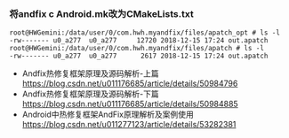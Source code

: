 ### 将andfix c Android.mk改为CMakeLists.txt

```
root@HWGemini:/data/user/0/com.hwh.myandfix/files/apatch_opt # ls -l
-rw------- u0_a277  u0_a277     12720 2018-12-15 17:24 out.apatch
root@HWGemini:/data/user/0/com.hwh.myandfix/files/apatch # ls -l
-rw------- u0_a277  u0_a277      2617 2018-12-15 17:24 out.apatch

```
- Andfix热修复框架原理及源码解析-上篇 https://blog.csdn.net/u011176685/article/details/50984796
- Andfix热修复框架原理及源码解析-下篇 https://blog.csdn.net/u011176685/article/details/50984885
- Android中热修复框架AndFix原理解析及案例使用 https://blog.csdn.net/u011277123/article/details/53282381